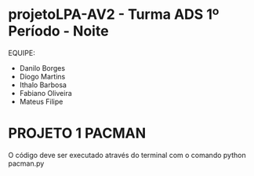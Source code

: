 # projetoLPA-AV2 - Turma ADS 1º Período - Noite
EQUIPE:
* Danilo Borges
* Diogo Martins
* Ithalo Barbosa
* Fabiano Oliveira
* Mateus Filipe
# PROJETO 1 PACMAN
O código deve ser executado através do terminal com o comando python pacman.py
